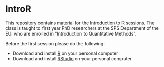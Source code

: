 # IntroR 

This repository contains material for the Introduction to R sessions. The class is taught to first year PhD researchers at the SPS Department of the EUI who are enrolled in "Introduction to Quantitative Methods".


Before the first session please do the following:


- Download and install [R](https://cran.stat.unipd.it) on your personal computer
- Download and install [RStudio](https://rstudio.com/products/rstudio/download/#download) on your personal computer
